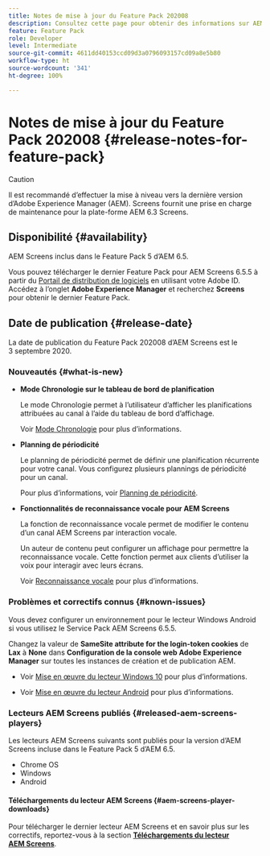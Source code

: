 ```yaml
---
title: Notes de mise à jour du Feature Pack 202008
description: Consultez cette page pour obtenir des informations sur AEM Screens Feature Pack 202008, publié le 3 septembre 2020.
feature: Feature Pack
role: Developer
level: Intermediate
source-git-commit: 4611dd40153ccd09d3a0796093157cd09a8e5b80
workflow-type: ht
source-wordcount: '341'
ht-degree: 100%

---
```



# Notes de mise à jour du Feature Pack 202008 {#release-notes-for-feature-pack}

>[!CAUTION]
>
>Il est recommandé d’effectuer la mise à niveau vers la dernière version d’Adobe Experience Manager (AEM). Screens fournit une prise en charge de maintenance pour la plate-forme AEM 6.3 Screens.

## Disponibilité {#availability}

AEM Screens inclus dans le Feature Pack 5 d’AEM 6.5.

Vous pouvez télécharger le dernier Feature Pack pour AEM Screens 6.5.5 à partir du [Portail de distribution de logiciels](https://experience.adobe.com/#/downloads/content/software-distribution/en/aem.html) en utilisant votre Adobe ID. Accédez à l’onglet **Adobe Experience Manager** et recherchez **Screens** pour obtenir le dernier Feature Pack.

## Date de publication {#release-date}

La date de publication du Feature Pack 202008 d’AEM Screens est le 3 septembre 2020.

### Nouveautés {#what-is-new}

* **Mode Chronologie sur le tableau de bord de planification**

   Le mode Chronologie permet à l’utilisateur d’afficher les planifications attribuées au canal à l’aide du tableau de bord d’affichage.

   Voir [Mode Chronologie](/help/user-guide/channel-assignment-latest-fp.md#timeline-view) pour plus d’informations.

* **Planning de périodicité**

   Le planning de périodicité permet de définir une planification récurrente pour votre canal. Vous configurez plusieurs plannings de périodicité pour un canal.

   Pour plus d’informations, voir [Planning de périodicité](/help/user-guide/channel-assignment-latest-fp.md#recurrence-schedule).

* **Fonctionnalités de reconnaissance vocale pour AEM Screens**

   La fonction de reconnaissance vocale permet de modifier le contenu d’un canal AEM Screens par interaction vocale.

   Un auteur de contenu peut configurer un affichage pour permettre la reconnaissance vocale. Cette fonction permet aux clients d’utiliser la voix pour interagir avec leurs écrans.

   Voir [Reconnaissance vocale](voice-recognition.md) pour plus d’informations.

### Problèmes et correctifs connus {#known-issues}

Vous devez configurer un environnement pour le lecteur Windows Android si vous utilisez le Service Pack AEM Screens 6.5.5.

Changez la valeur de **SameSite attribute for the login-token cookies** de **Lax** à **None** dans **Configuration de la console web Adobe
Experience Manager** sur toutes les instances de création et de publication AEM.

* Voir [Mise en œuvre du lecteur Windows 10](implementing-windows-player.md#fp-environment-setup) pour plus d’informations.

* Voir [Mise en œuvre du lecteur Android](implementing-android-player.md#fp-environment-setup) pour plus d’informations.

### Lecteurs AEM Screens publiés {#released-aem-screens-players}

Les lecteurs AEM Screens suivants sont publiés pour la version d’AEM Screens incluse dans le Feature Pack 5 d’AEM 6.5.

* Chrome OS
* Windows
* Android

#### Téléchargements du lecteur AEM Screens {#aem-screens-player-downloads}

Pour télécharger le dernier lecteur AEM Screens et en savoir plus sur les correctifs, reportez-vous à la section **[Téléchargements du lecteur AEM Screens](https://download.macromedia.com/screens/index.html)**.
